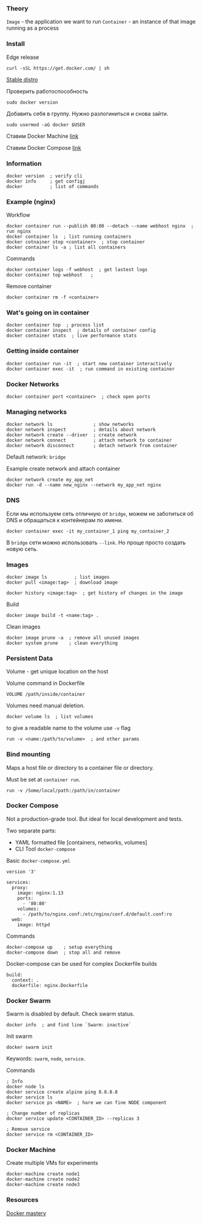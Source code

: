 ### Theory

`Image` - the application we want to run
`Container` - an instance of that image running as a process

### Install

Edge release
```
curl -sSL https://get.docker.com/ | sh
```

[Stable distro](store.docker.com)

Проверить работоспособность
```
sudo docker version
```

Добавить себя в группу. Нужно разлогиниться и снова зайти.
```
sudo usermod -aG docker $USER
```

Ставим Docker Machine [link](https://docs.docker.com/machine/install-machine/)

Ставим Docker Compose [link](https://docs.docker.com/compose/install/)

### Information

```
docker version  ; verify cli
docker info     ; get configj
docker          ; list of commands
```

### Example (nginx)
Workflow
```
docker container run --publish 80:80 --detach --name webhost nginx  ; run nginx
docker container ls  ; list running containers
docker cotnainer stop <container>  ; stop container
docker container ls -a ; list all containers
```

Commands
```
docker container logs -f webhost  ; get lastest logs
docker container top webhost   ;
```

Remove container
```
docker container rm -f <container>
```

### Wat's going on in container
```
docker container top  ; process list
docker container inspect  ; details of container config
docker container stats  ; live performance stats
```

### Getting inside container
```
docker container run -it  ; start new container interactively
docker container exec -it  ; run command in existing container
```

### Docker Networks
```
docker container port <container>  ; check open ports
```

### Managing networks
```
docker network ls               ; show networks
docker network inspect          ; details about network
docker network create --driver  ; create network
docker network connect          ; attach network to container
docker network disconnect       ; detach network from container
```

Default network: `bridge`

Example create network and attach container
```
docker network create my_app_net
docker run -d --name new_nginx --network my_app_net nginx
```

### DNS

Если мы используем сеть отличную от `bridge`, можем не заботиться об DNS и обращаться к контейнерам по имени.
```
docker container exec -it my_container_1 ping my_container_2
```

В `bridge` сети можно использовать `--link`. Но проще просто создать  новую сеть.

### Images

```
docker image ls          ; list images
docker pull <image:tag>  ; download image

docker history <image:tag>  ; get history of changes in the image
```

Build
```
docker image build -t <name:tag> .
```

Clean images
```
docker image prune -a  ; remove all unused images
docker system prune    ; clean everything
```

### Persistent Data

Volume - get unique location on the host

Volume command in Dockerfile
```
VOLUME /path/inside/container
```

Volumes need manual deletion.

```
docker volume ls  ; list volumes
```

to give a readable name to the volume use `-v` flag
```
run -v <name:/path/to/volume>  ; and other params
```

### Bind mounting

Maps a host file or directory to a container file or directory.

Must be set at `container run`.

```
run -v /Some/local/path:/path/in/container
```

### Docker Compose

Not a production-grade tool. But ideal for local development and tests.

Two separate parts:
- YAML formatted file [containers, networks, volumes]
- CLI Tool `docker-compose`

Basic `docker-compose.yml`
```
version '3'

services:
  proxy:
    image: nginx:1.13
    ports:
      - '80:80'
    volumes:
      - /path/to/nginx.conf:/etc/nginx/conf.d/default.conf:ro
  web:
    image: httpd

```

Commands
```
docker-compose up    ; setup everything
docker-compose down  ; stop all and remove
```

Docker-compose can be used for complex Dockerfile builds
```
build:
  context: .
  dockerfile: nginx.Dockerfile
```

### Docker Swarm

Swarm is disabled by default.
Check swarm status.
```
docker info  ; and find line `Swarm: inactive`
```

Init swarm
```
docker swarm init
```

Keywords: `swarm`, `node`, `service`.

Commands
```
; Info
docker node ls
docker service create alpine ping 8.8.8.8
docker service ls
docker service ps <NAME>  ; hare we can fine NODE component

; Change number of replicas
docker service update <CONTAINER_ID> --replicas 3

; Remove service
docker service rm <CONTAINER_ID>
```

### Docker Machine

Create multiple VMs for experiments
```
docker-machine create node1
docker-machine create node2
docker-machine create node3
```

### Resources

[Docker mastery](https://www.udemy.com/course/docker-mastery/)
